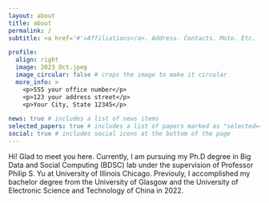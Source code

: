 ```yaml
---
layout: about
title: about
permalink: /
subtitle: <a href='#'>Affiliations</a>. Address. Contacts. Moto. Etc.

profile:
  align: right
  image: 2023_Oct.jpeg
  image_circular: false # crops the image to make it circular
  more_info: >
    <p>555 your office number</p>
    <p>123 your address street</p>
    <p>Your City, State 12345</p>

news: true # includes a list of news items
selected_papers: true # includes a list of papers marked as "selected={true}"
social: true # includes social icons at the bottom of the page
---
```


Hi! Glad to meet you here. Currently, I am pursuing my Ph.D degree in Big Data and Social Computing (BDSC) lab under the supervision of Professor Philip S. Yu at University of Illinois Chicago. Previouly, I accomplished my bachelor degree from the University of Glasgow and the University of Electronic Science and Technology of China in 2022.
